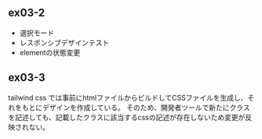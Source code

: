 ## ex03-2

- 選択モード
- レスポンシブデザインテスト
- elementの状態変更

## ex03-3

tailwind css では事前にhtmlファイルからビルドしてCSSファイルを生成し、それをもとにデザインを作成している。
そのため、開発者ツールで新たにクラスを記述しても、記載したクラスに該当するcssの記述が存在しないため変更が反映されない。
